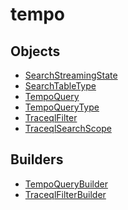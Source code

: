 # tempo

## Objects

 * <span class="badge object-type-enum"></span> [SearchStreamingState](./object-SearchStreamingState.md)
 * <span class="badge object-type-enum"></span> [SearchTableType](./object-SearchTableType.md)
 * <span class="badge object-type-interface"></span> [TempoQuery](./object-TempoQuery.md)
 * <span class="badge object-type-enum"></span> [TempoQueryType](./object-TempoQueryType.md)
 * <span class="badge object-type-interface"></span> [TraceqlFilter](./object-TraceqlFilter.md)
 * <span class="badge object-type-enum"></span> [TraceqlSearchScope](./object-TraceqlSearchScope.md)
## Builders

 * <span class="badge builder"></span> [TempoQueryBuilder](./builder-TempoQueryBuilder.md)
 * <span class="badge builder"></span> [TraceqlFilterBuilder](./builder-TraceqlFilterBuilder.md)

